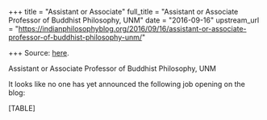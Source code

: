 +++
title = "Assistant or Associate"
full_title = "Assistant or Associate Professor of Buddhist Philosophy, UNM"
date = "2016-09-16"
upstream_url = "https://indianphilosophyblog.org/2016/09/16/assistant-or-associate-professor-of-buddhist-philosophy-unm/"

+++
Source: [here](https://indianphilosophyblog.org/2016/09/16/assistant-or-associate-professor-of-buddhist-philosophy-unm/).

Assistant or Associate Professor of Buddhist Philosophy, UNM

It looks like no one has yet announced the following job opening on the
blog:

[TABLE]


